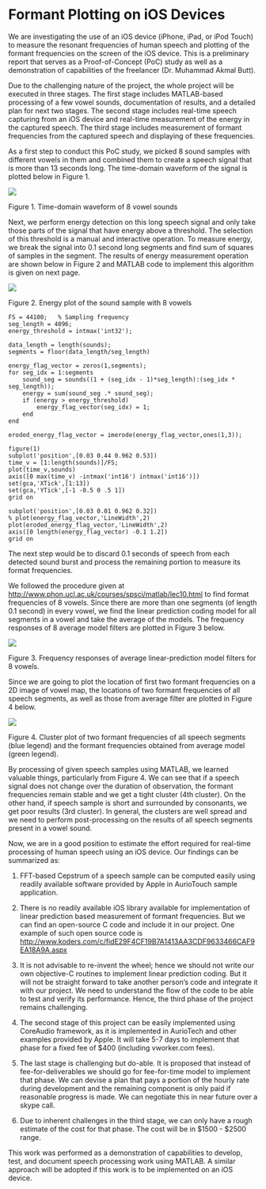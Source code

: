 Formant Plotting on iOS Devices
===============================

We are investigating the use of an iOS device (iPhone, iPad, or iPod Touch) to
measure the resonant frequencies of human speech and plotting of the formant
frequencies on the screen of the iOS device. This is a preliminary report that
serves as a Proof-of-Concept (PoC) study as well as a demonstration of
capabilities of the freelancer (Dr. Muhammad Akmal Butt).

Due to the challenging nature of the project, the whole project will be executed
in three stages. The first stage includes MATLAB-based processing of a few vowel
sounds, documentation of results, and a detailed plan for next two stages. The
second stage includes real-time speech capturing from an iOS device and
real-time measurement of the energy in the captured speech. The third stage
includes measurement of formant frequencies from the captured speech and
displaying of these frequencies.

As a first step to conduct this PoC study, we picked 8 sound samples with
different vowels in them and combined them to create a speech signal that is
more than 13 seconds long. The time-domain waveform of the signal is plotted
below in Figure 1.

![](<Fig1.png>)

Figure 1. Time-domain waveform of 8 vowel sounds

Next, we perform energy detection on this long speech signal and only take those
parts of the signal that have energy above a threshold. The selection of this
threshold is a manual and interactive operation. To measure energy, we break the
signal into 0.1 second long segments and find sum of squares of samples in the
segment. The results of energy measurement operation are shown below in Figure 2
and MATLAB code to implement this algorithm is given on next page.

![](<Fig2.png>)

Figure 2. Energy plot of the sound sample with 8 vowels

~~~~~~~~~~~~~~~~~~~~~~~~~~~~~~~~~~~~~~~~~~~~~~~~~~~~~~~~~~~~~~~~~~~~~~~~~~~~~~~~
FS = 44100;   % Sampling frequency
seg_length = 4096;
energy_threshold = intmax('int32');

data_length = length(sounds);
segments = floor(data_length/seg_length)

energy_flag_vector = zeros(1,segments);
for seg_idx = 1:segments
    sound_seg = sounds((1 + (seg_idx - 1)*seg_length):(seg_idx * seg_length));
    energy = sum(sound_seg .* sound_seg);
    if (energy > energy_threshold)
        energy_flag_vector(seg_idx) = 1;
    end
end

eroded_energy_flag_vector = imerode(energy_flag_vector,ones(1,3));

figure(1)
subplot('position',[0.03 0.44 0.962 0.53])
time_v = [1:length(sounds)]/FS;
plot(time_v,sounds)
axis([0 max(time_v) -intmax('int16') intmax('int16')])
set(gca,'XTick',[1:13])
set(gca,'YTick',[-1 -0.5 0 .5 1])
grid on

subplot('position',[0.03 0.01 0.962 0.32])
% plot(energy_flag_vector,'LineWidth',2)
plot(eroded_energy_flag_vector,'LineWidth',2)
axis([0 length(energy_flag_vector) -0.1 1.2])
grid on
~~~~~~~~~~~~~~~~~~~~~~~~~~~~~~~~~~~~~~~~~~~~~~~~~~~~~~~~~~~~~~~~~~~~~~~~~~~~~~~~

The next step would be to discard 0.1 seconds of speech from each detected sound
burst and process the remaining portion to measure its format frequencies.

We followed the procedure given at
<http://www.phon.ucl.ac.uk/courses/spsci/matlab/lec10.html> to find format
frequencies of 8 vowels. Since there are more than one segments (of length 0.1
second) in every vowel, we find the linear prediction coding model for all
segments in a vowel and take the average of the models. The frequency responses
of 8 average model filters are plotted in Figure 3 below.

![](<Fig3.png>)

Figure 3. Frequency responses of average linear-prediction model filters for 8
vowels.

Since we are going to plot the location of first two formant frequencies on a 2D
image of vowel map, the locations of two formant frequencies of all speech
segments, as well as those from average filter are plotted in Figure 4 below.

![](<Fig4.png>)

Figure 4. Cluster plot of two formant frequencies of all speech segments (blue
legend) and the formant frequencies obtained from average model (green legend).

By processing of given speech samples using MATLAB, we learned valuable things,
particularly from Figure 4. We can see that if a speech signal does not change
over the duration of observation, the formant frequencies remain stable and we
get a tight cluster (4th cluster). On the other hand, if speech sample is short
and surrounded by consonants, we get poor results (3rd cluster). In general, the
clusters are well spread and we need to perform post-processing on the results
of all speech segments present in a vowel sound.

Now, we are in a good position to estimate the effort required for real-time
processing of human speech using an iOS device. Our findings can be summarized
as:

1.  FFT-based Cepstrum of a speech sample can be computed easily using readily
    available software provided by Apple in AurioTouch sample application.

2.  There is no readily available iOS library available for implementation of
    linear prediction based measurement of formant frequencies. But we can find
    an open-source C code and include it in our project. One example of such
    open source code is  
    <http://www.koders.com/c/fidE29F4CF19B7A1413AA3CDF9633466CAF9EA18A9A.aspx>

3.  It is not advisable to re-invent the wheel; hence we should not write our
    own objective-C routines to implement linear prediction coding. But it will
    not be straight forward to take another person’s code and integrate it with
    our project. We need to understand the flow of the code to be able to test
    and verify its performance. Hence, the third phase of the project remains
    challenging.

4.  The second stage of this project can be easily implemented using CoreAudio
    framework, as it is implemented in AurioTech and other examples provided by
    Apple. It will take 5-7 days to implement that phase for a fixed fee of
    \$400 (including vworker.com fees).

5.  The last stage is challenging but do-able. It is proposed that instead of
    fee-for-deliverables we should go for fee-for-time model to implement that
    phase. We can devise a plan that pays a portion of the hourly rate during
    development and the remaining component is only paid if reasonable progress
    is made. We can negotiate this in near future over a skype call.

6.  Due to inherent challenges in the third stage, we can only have a rough
    estimate of the cost for that phase. The cost will be in \$1500 - \$2500
    range.

This work was performed as a demonstration of capabilities to develop, test, and
document speech processing work using MATLAB. A similar approach will be adopted
if this work is to be implemented on an iOS device.
